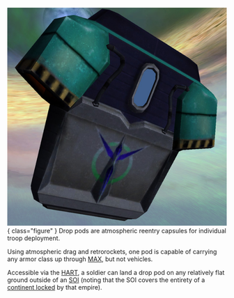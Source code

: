![](../images/Drop-pod.jpg){ class="figure" } Drop pods are atmospheric reentry
capsules for individual troop deployment.

Using atmospheric drag and retrorockets, one pod is capable of carrying any
armor class up through [MAX](../armor/Mechanized_Assault_Exo-Suit.md), but not vehicles.

Accessible via the [HART](../terminology/HART.md), a soldier can land a drop pod
on any relatively flat ground outside of an
[SOI](../locations/Sphere_of_Influence.md) (noting that the SOI covers the
entirety of a [continent locked](../etc/Continental_lock.md) by that empire).


